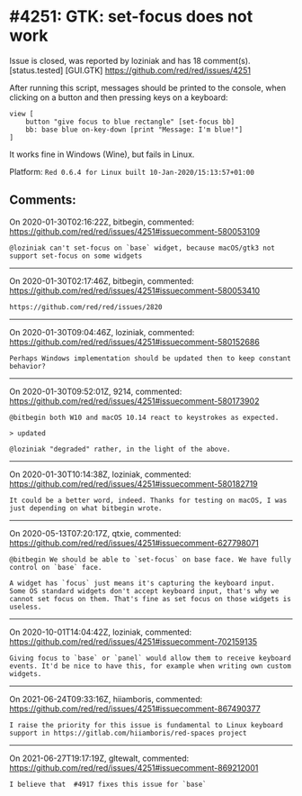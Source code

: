 
#4251: GTK: set-focus does not work
================================================================================
Issue is closed, was reported by loziniak and has 18 comment(s).
[status.tested] [GUI.GTK]
<https://github.com/red/red/issues/4251>

After running this script, messages should be printed to the console, when clicking on a button and then pressing keys on a keyboard:
```
view [
    button "give focus to blue rectangle" [set-focus bb]
    bb: base blue on-key-down [print "Message: I'm blue!"]
]
```
It works fine in Windows (Wine), but fails in Linux.

Platform: `Red 0.6.4 for Linux built 10-Jan-2020/15:13:57+01:00`


Comments:
--------------------------------------------------------------------------------

On 2020-01-30T02:16:22Z, bitbegin, commented:
<https://github.com/red/red/issues/4251#issuecomment-580053109>

    @loziniak can't set-focus on `base` widget, because macOS/gtk3 not support set-focus on some widgets

--------------------------------------------------------------------------------

On 2020-01-30T02:17:46Z, bitbegin, commented:
<https://github.com/red/red/issues/4251#issuecomment-580053410>

    https://github.com/red/red/issues/2820

--------------------------------------------------------------------------------

On 2020-01-30T09:04:46Z, loziniak, commented:
<https://github.com/red/red/issues/4251#issuecomment-580152686>

    Perhaps Windows implementation should be updated then to keep constant behavior?

--------------------------------------------------------------------------------

On 2020-01-30T09:52:01Z, 9214, commented:
<https://github.com/red/red/issues/4251#issuecomment-580173902>

    @bitbegin both W10 and macOS 10.14 react to keystrokes as expected.
    
    > updated
    
    @loziniak "degraded" rather, in the light of the above.

--------------------------------------------------------------------------------

On 2020-01-30T10:14:38Z, loziniak, commented:
<https://github.com/red/red/issues/4251#issuecomment-580182719>

    It could be a better word, indeed. Thanks for testing on macOS, I was just depending on what bitbegin wrote.

--------------------------------------------------------------------------------

On 2020-05-13T07:20:17Z, qtxie, commented:
<https://github.com/red/red/issues/4251#issuecomment-627798071>

    @bitbegin We should be able to `set-focus` on base face. We have fully control on `base` face. 
    
    A widget has `focus` just means it's capturing the keyboard input. Some OS standard widgets don't accept keyboard input, that's why we cannot set focus on them. That's fine as set focus on those widgets is useless.

--------------------------------------------------------------------------------

On 2020-10-01T14:04:42Z, loziniak, commented:
<https://github.com/red/red/issues/4251#issuecomment-702159135>

    Giving focus to `base` or `panel` would allow them to receive keyboard events. It'd be nice to have this, for example when writing own custom widgets.

--------------------------------------------------------------------------------

On 2021-06-24T09:33:16Z, hiiamboris, commented:
<https://github.com/red/red/issues/4251#issuecomment-867490377>

    I raise the priority for this issue is fundamental to Linux keyboard support in https://gitlab.com/hiiamboris/red-spaces project

--------------------------------------------------------------------------------

On 2021-06-27T19:17:19Z, gltewalt, commented:
<https://github.com/red/red/issues/4251#issuecomment-869212001>

    I believe that  #4917 fixes this issue for `base`

